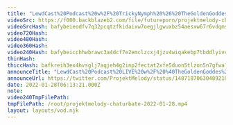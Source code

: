 ```yaml
---
title: "LewdCast%20Podcast%20w%2F%20TrickyNymph%20%26%20TheGoldenGoddes"
videoSrc: https://f000.backblazeb2.com/file/futureporn/projektmelody-chaturbate-2022-01-28.mp4
videoSrcHash: bafybeieodfv7q32pcqtzfkidaixw7oegjlgwuxbz54aesxw67r6vdqmswy?filename=projektmelody-chaturbate-20220128T221321Z-source.mp4
video720Hash: 
video480Hash: 
video360Hash: 
video240Hash: bafybeicchhwbrawc3a4dcf7e2emclzcxj4jzv4wiqakebp7tbddlyivctq?filename=projektmelody-chaturbate-20220128T221321Z-240p.mp4
thinHash: 
thiccHash: bafkreih3ex4hvsglj7aqjeh4g2inp2fectat2xfe5duon5tlzon5n7gfwa?filename=20220128T221321Z-thicc.jpg
announceTitle: "LewdCast%20Podcast%20LIVE%20w%2F%20%40TheGoldenGoddes%20%26%20%40Tricky_Nymph__%20----%20LET%27S%20PARTY%21"
announceUrl: https://twitter.com/ProjektMelody/status/1487187063048921093
date: 2022-01-28T06:13:21.000Z
note: 
video240TmpFilePath: 
tmpFilePath: /root/projektmelody-chaturbate-2022-01-28.mp4
layout: layouts/vod.njk
---
```

